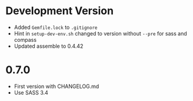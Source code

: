# Development Version

* Added `Gemfile.lock` to `.gitignore`
* Hint in `setup-dev-env.sh` changed to version without `--pre` for sass and compass
* Updated assemble to 0.4.42

# 0.7.0

* First version with CHANGELOG.md
* Use SASS 3.4
